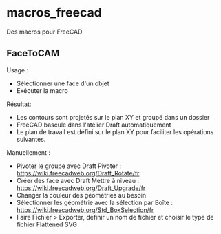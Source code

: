 # macros_freecad
Des macros pour FreeCAD

## FaceToCAM
Usage :
+ Sélectionner une face d'un objet
+ Exécuter la macro

Résultat:
+ Les contours sont projetés sur le plan XY et groupé dans un dossier
+ FreeCAD bascule dans l'atelier Draft automatiquement
+ Le plan de travail est défini sur le plan XY pour faciliter les opérations suivantes.

Manuellement :
+ Pivoter le groupe avec Draft Pivoter : https://wiki.freecadweb.org/Draft_Rotate/fr
+ Créer des face avec Draft Mettre à niveau : https://wiki.freecadweb.org/Draft_Upgrade/fr
+ Changer la couleur des géométries au besoin
+ Sélectionner les géométrie avec la sélection par Boîte : https://wiki.freecadweb.org/Std_BoxSelection/fr
+ Faire Fichier > Exporter, définir un nom de fichier et choisir le type de fichier Flattened SVG

